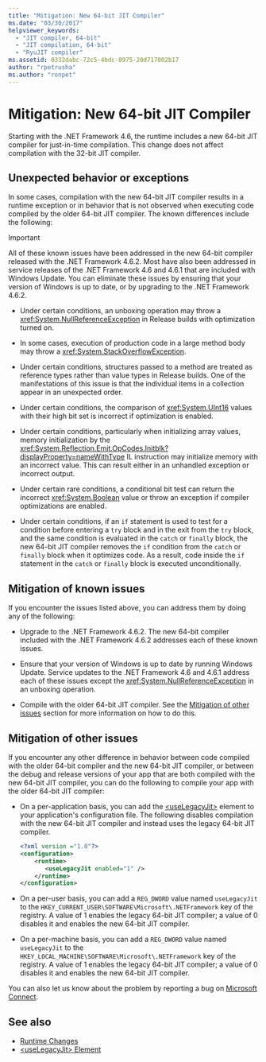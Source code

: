 ```yaml
---
title: "Mitigation: New 64-bit JIT Compiler"
ms.date: "03/30/2017"
helpviewer_keywords: 
  - "JIT compiler, 64-bit"
  - "JIT compilation, 64-bit"
  - "RyuJIT compiler"
ms.assetid: 0332dabc-72c5-4bdc-8975-20d717802b17
author: "rpetrusha"
ms.author: "ronpet"
---
```

# Mitigation: New 64-bit JIT Compiler
Starting with the .NET Framework 4.6, the runtime includes a new 64-bit JIT compiler for just-in-time compilation. This change does not affect compilation with the  32-bit JIT compiler.  
  
## Unexpected behavior or exceptions  
 In some cases, compilation with the new 64-bit JIT compiler results in a runtime exception or in behavior that is not observed when executing code compiled by the older 64-bit JIT compiler. The known differences include the following:  
  
> [!IMPORTANT]
>  All of these known issues have been addressed in the new 64-bit compiler released with the .NET Framework 4.6.2. Most have also been addressed in service releases of the .NET Framework 4.6 and 4.6.1 that are included with Windows Update. You can eliminate these issues by ensuring that your version of Windows is up to date, or by upgrading to the .NET Framework 4.6.2.  
  
-   Under certain conditions, an unboxing operation may throw a <xref:System.NullReferenceException> in Release builds with optimization turned on.  
  
-   In some cases, execution of production code in a large method body may throw a <xref:System.StackOverflowException>.  
  
-   Under certain conditions, structures passed to a method are treated as reference types rather than value types in Release builds. One of the manifestations of this issue is that the individual items in a collection appear in an unexpected order.  
  
-   Under certain conditions, the comparison of <xref:System.UInt16> values with their high bit set is incorrect if optimization is enabled.  
  
-   Under certain conditions, particularly when initializing array values, memory initialization by the <xref:System.Reflection.Emit.OpCodes.Initblk?displayProperty=nameWithType> IL instruction may initialize memory with an incorrect value. This can result either in an unhandled exception or incorrect output.  
  
-   Under certain rare conditions, a conditional bit test can return the incorrect <xref:System.Boolean> value or throw an exception if compiler optimizations are enabled.  
  
-   Under certain conditions, if an `if` statement is used to test for a condition before entering  a `try` block and in the exit from the `try` block, and the same condition is evaluated in the `catch` or `finally` block, the new 64-bit JIT compiler removes the `if` condition from the `catch` or `finally` block when it optimizes code. As a result, code inside the `if` statement in the `catch` or `finally` block is executed unconditionally.  
  
<a name="General"></a>   
## Mitigation of known issues  
 If you encounter the issues listed above, you can address them by doing any of the following:  
  
-   Upgrade to the .NET Framework 4.6.2. The new 64-bit compiler included with the .NET Framework 4.6.2 addresses each of these known issues.  
  
-   Ensure that your version of Windows is up to date by running Windows Update. Service updates to the .NET Framework 4.6 and 4.6.1 address each of these issues except the <xref:System.NullReferenceException> in an unboxing operation.  
  
-   Compile with the older 64-bit JIT compiler. See the [Mitigation of other issues](#Other) section for more information on how to do this.  
  
<a name="Other"></a>   
## Mitigation of other issues  
 If you encounter any other difference in behavior between code compiled with the older 64-bit compiler and the new 64-bit JIT compiler, or between the debug and release versions of your app that are both compiled with the new 64-bit JIT compiler, you can do the following to compile your app with the older 64-bit JIT compiler:  
  
-   On a per-application basis, you can add the [\<useLegacyJit>](../../../docs/framework/configure-apps/file-schema/runtime/uselegacyjit-element.md) element to your application's configuration file. The following disables compilation with the new 64-bit JIT compiler and instead uses the legacy 64-bit JIT compiler.  
  
    ```xml  
    <?xml version ="1.0"?>  
    <configuration>  
        <runtime>  
           <useLegacyJit enabled="1" />  
        </runtime>  
    </configuration>  
    ```  
  
-   On a per-user basis, you can add a `REG_DWORD` value named `useLegacyJit` to the `HKEY_CURRENT_USER\SOFTWARE\Microsoft\.NETFramework` key of the registry. A value of 1 enables the legacy 64-bit JIT compiler; a value of 0 disables it and enables the new 64-bit JIT compiler.  
  
-   On a per-machine basis, you can add a `REG_DWORD` value named `useLegacyJit` to the `HKEY_LOCAL_MACHINE\SOFTWARE\Microsoft\.NETFramework` key of the registry. A value of 1 enables the legacy 64-bit JIT compiler; a value of 0 disables it and enables the new 64-bit JIT compiler.  
  
 You can also let us know about the problem by reporting a bug on [Microsoft Connect](https://connect.microsoft.com/VisualStudio).  
  
## See also
- [Runtime Changes](../../../docs/framework/migration-guide/runtime-changes-in-the-net-framework-4-6.md)
- [\<useLegacyJit> Element](../../../docs/framework/configure-apps/file-schema/runtime/uselegacyjit-element.md)

